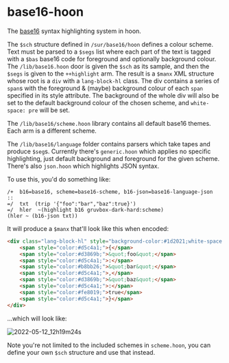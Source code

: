 # base16-hoon
The [base16](https://github.com/chriskempson/base16) syntax highlighting system in hoon.

The `$sch` structure defined in `/sur/base16/hoon` defines a colour scheme. Text must be parsed to a `$segs` list where each part of the text is tagged with a `$bas` base16 code for foreground and optionally background colour. The `/lib/base16.hoon` door is given the `$sch` as its sample, and then the `$segs` is given to the `++highlight` arm. The result is a `$manx` XML structure whose root is a `div` with a `lang-block-hl` class. The div contains a series of `span`s with the foreground & (maybe) background colour of each `span` specified in its style attribute. The background of the whole div will also be set to the default background colour of the chosen scheme, and `white-space: pre` will be set.

The `/lib/base16/scheme.hoon` library contains all default base16 themes. Each arm is a different scheme.

The `/lib/base16/language` folder contains parsers which take tapes and produce `$seg`s. Currently there's `generic.hoon` which applies no specific highlighting, just default background and foreground for the given scheme. There's also `json.hoon` which highlights JSON syntax.

To use this, you'd do something like:

```hoon
/+  b16=base16, scheme=base16-scheme, b16-json=base16-language-json
::
=/  txt  (trip '{"foo":"bar","baz":true}')
=/  hler  ~(highlight b16 gruvbox-dark-hard:scheme)
(hler ~ (b16-json txt))
```

It will produce a `$manx` that'll look like this when encoded:

```html
<div class="lang-block-hl" style="background-color:#1d2021;white-space:pre;">
	<span style="color:#d5c4a1;">{</span>
	<span style="color:#d3869b;">&quot;foo&quot;</span>
	<span style="color:#d5c4a1;">:</span>
	<span style="color:#b8bb26;">&quot;bar&quot;</span>
	<span style="color:#d5c4a1;">,</span>
	<span style="color:#d3869b;">&quot;baz&quot;</span>
	<span style="color:#d5c4a1;">:</span>
	<span style="color:#fe8019;">true</span>
	<span style="color:#d5c4a1;">}</span>
</div>
```

...which will look like:

![2022-05-12_12h19m24s](https://user-images.githubusercontent.com/77721746/167967882-87fe1a44-276f-4cc0-a4bc-d7e6cfb05c8d.png)


Note you're not limited to the included schemes in `scheme.hoon`, you can define your own `$sch` structure and use that instead.
